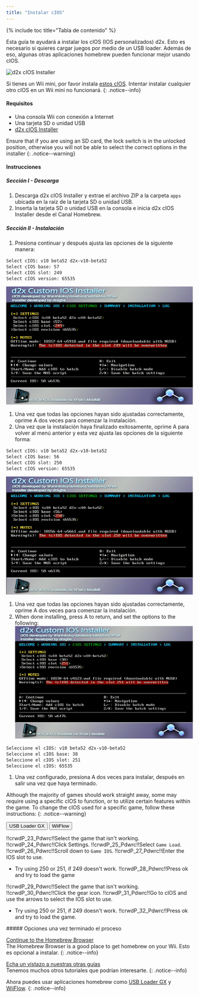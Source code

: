 ```yaml
---
title: "Instalar cIOS"
---
```


{% include toc title="Tabla de contenido" %}

Esta guía te ayudará a instalar los cIOS (IOS personalizados) d2x. Esto es necesario si quieres cargar juegos por medio de un USB loader. Además de eso, algunas otras aplicaciones homebrew pueden funcionar mejor usando cIOS.

![d2x cIOS Installer](/images/cios/cIOS.png)

Si tienes un Wii mini, por favor instala [estos cIOS](cios-mini). Intentar instalar cualquier otro cIOS en un Wii mini no funcionará.
{: .notice--info}

#### Requisitos

* Una consola Wii con conexión a Internet
* Una tarjeta SD o unidad USB
* [d2x cIOS Installer](/assets/files/d2x-cIOS-Installer-Wii.zip)

Ensure that if you are using an SD card, the lock switch is in the unlocked position, otherwise you will not be able to select the correct options in the installer
{: .notice--warning}

#### Instrucciones

##### Sección I - Descarga

1. Descarga d2x cIOS Installer y extrae el archivo ZIP a la carpeta `apps` ubicada en la raíz de la tarjeta SD o unidad USB.
1. Inserta la tarjeta SD o unidad USB en la consola e inicia d2x cIOS Installer desde el Canal Homebrew.

##### Sección II - Instalación

1. Presiona continuar y después ajusta las opciones de la siguiente manera:
```
Select cIOS: v10 beta52 d2x-v10-beta52
Select cIOS base: 57
Select cIOS slot: 249
Select cIOS version: 65535
```
![Install cIOS 249](/images/cios/Install249.png)
1. Una vez que todas las opciones hayan sido ajustadas correctamente, oprime A dos veces para comenzar la instalación.
1. Una vez que la instalación haya finalizado exitosamente, oprime A para volver al menú anterior y esta vez ajusta las opciones de la siguiente forma:
```
Select cIOS: v10 beta52 d2x-v10-beta52
Select cIOS base: 56
Select cIOS slot: 250
Select cIOS version: 65535
```
![Install cIOS 250](/images/cios/Install250.png)
1. Una vez que todas las opciones hayan sido ajustadas correctamente, oprime A dos veces para comenzar la instalación.
1. When done installing, press A to return, and set the options to the following: ![Install cIOS 251](/images/cios/Install251.png)
```
Seleccione el cIOS: v10 beta52 d2x-v10-beta52
Seleccione el cIOS base: 38
Seleccione el cIOS slot: 251
Seleccione el cIOS: 65535
```
1. Una vez configurado, presiona A dos veces para instalar, después en salir una vez que haya terminado.

Although the majority of games should work straight away, some may require using a specific cIOS to function, or to utilize certain features within the game. To change the cIOS used for a specific game, follow these instructions:
{: .notice--warning}

<button class="tablinks btn btn--large btn--primary" id="defaultOpen" onclick="openTab(event, 'usbloadergx')">USB Loader GX</button>
<button class="tablinks btn btn--large btn--info" onclick="openTab(event, 'wiiflow')">WiiFlow</button>

<div id="usbloadergx" class="blanktabcontent">
  <p spaces-before="0">
    !!crwdP_23_Pdwrc!!Select the game that isn't working. !!crwdP_24_Pdwrc!!Click Settings. !!crwdP_25_Pdwrc!!Select <code>Game Load</code>. !!crwdP_26_Pdwrc!!Scroll down to <code>Game IOS</code>. !!crwdP_27_Pdwrc!!Enter the IOS slot to use.
  </p>
  
  <ul>
    <li>
      Try using 250 or 251, if 249 doesn't work. !!crwdP_28_Pdwrc!!Press ok and try to load the game
    </li>
  </ul>
</div>

<div id="wiiflow" class="blanktabcontent">
  <p spaces-before="0">
    !!crwdP_29_Pdwrc!!Select the game that isn't working. !!crwdP_30_Pdwrc!!Click the gear icon. !!crwdP_31_Pdwrc!!Go to cIOS and use the arrows to select the IOS slot to use.
  </p>
  
  <ul>
    <li>
      Try using 250 or 251, if 249 doesn't work. !!crwdP_32_Pdwrc!!Press ok and try to load the game.
    </li>
  </ul>
</div>
##### Opciones una vez terminado el proceso

[Continue to the Homebrew Browser](hbb)<br> The Homebrew Browser is a good place to get homebrew on your Wii. Esto es opcional a instalar.
{: .notice--info}

[Echa un vistazo a nuestras otras guías](site-navigation)<br> Tenemos muchos otros tutoriales que podrían interesarte.
{: .notice--info}

Ahora puedes usar aplicaciones homebrew como [USB Loader GX](usbloadergx) y [WiiFlow](wiiflow).
{: .notice--info}

<script>
    let tabcontent = document.getElementsByClassName("blanktabcontent");
    let tablinks = document.getElementsByClassName("tablinks");!!crwd_CB_10_BC_dwrc!!</script>

